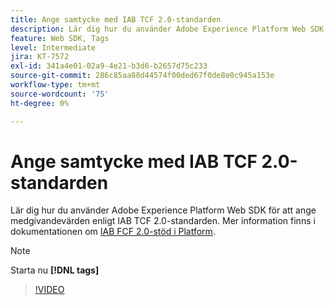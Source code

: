 ```yaml
---
title: Ange samtycke med IAB TCF 2.0-standarden
description: Lär dig hur du använder Adobe Experience Platform Web SDK för att ange medgivandevärden enligt IAB TCF 2.0-standarden.
feature: Web SDK, Tags
level: Intermediate
jira: KT-7572
exl-id: 341a4e01-02a9-4e21-b3d6-b2657d75c233
source-git-commit: 286c85aa88d44574f00ded67f0de8e0c945a153e
workflow-type: tm+mt
source-wordcount: '75'
ht-degree: 0%

---
```


# Ange samtycke med IAB TCF 2.0-standarden

Lär dig hur du använder Adobe Experience Platform Web SDK för att ange medgivandevärden enligt IAB TCF 2.0-standarden. Mer information finns i dokumentationen om [IAB FCF 2.0-stöd i Platform](https://experienceleague.adobe.com/docs/experience-platform/landing/governance-privacy-security/consent/iab/overview.html?lang=sv-SE).

>[!NOTE]
>
> Starta nu **[!DNL tags]**

>[!VIDEO](https://video.tv.adobe.com/v/332695/?learn=on&enablevpops)
